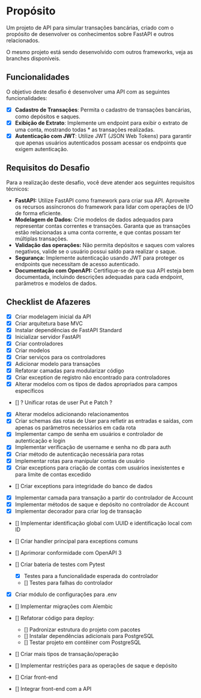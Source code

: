 # Propósito

Um projeto de API para simular transações bancárias, criado com o propósito de desenvolver os conhecimentos sobre FastAPI e outros relacionados.

O mesmo projeto está sendo desenvolvido com outros frameworks, veja as branches disponíveis.

## Funcionalidades

O objetivo deste desafio é desenvolver uma API com as seguintes funcionalidades:

- [x] **Cadastro de Transações**: Permita o cadastro de transações bancárias, como depósitos e saques.
- [x] **Exibição de Extrato**: Implemente um endpoint para exibir o extrato de uma conta, mostrando todas \* as transações realizadas.
- [x] **Autenticação com JWT**: Utilize JWT (JSON Web Tokens) para garantir que apenas usuários autenticados possam acessar os endpoints que exigem autenticação.

## Requisitos do Desafio

Para a realização deste desafio, você deve atender aos seguintes requisitos técnicos:

- **FastAPI:** Utilize FastAPI como framework para criar sua API. Aproveite os recursos assíncronos do framework para lidar com operações de I/O de forma eficiente.
- **Modelagem de Dados:** Crie modelos de dados adequados para representar contas correntes e transações. Garanta que as transações estão relacionadas a uma conta corrente, e que contas possam ter múltiplas transações.
- **Validação das operações:** Não permita depósitos e saques com valores negativos, valide se o usuário possui saldo para realizar o saque.
- **Segurança:** Implemente autenticação usando JWT para proteger os endpoints que necessitam de acesso autenticado.
- **Documentação com OpenAPI:** Certifique-se de que sua API esteja bem documentada, incluindo descrições adequadas para cada endpoint, parâmetros e modelos de dados.

## Checklist de Afazeres

- [x] Criar modelagem inicial da API
- [x] Criar arquitetura base MVC
- [x] Instalar dependências de FastAPI Standard
- [x] Inicializar servidor FastAPI
- [x] Criar controladores
- [x] Criar modelos
- [x] Criar serviços para os controladores
- [x] Adicionar modelo para transações
- [x] Refatorar camadas para modularizar código
- [x] Criar exception de registro não encontrado para controladores
- [x] Alterar modelos com os tipos de dados apropriados para campos específicos
- [] ? Unificar rotas de user Put e Patch ?
- [x] Alterar modelos adicionando relacionamentos
- [x] Criar schemas das rotas de User para refletir as entradas e saídas, com apenas os parâmetros necessários em cada rota
- [x] Implementar campo de senha em usuários e controlador de autenticação e login
- [x] Implementar verificação de username e senha no db para auth
- [x] Criar método de autenticação necessária para rotas
- [x] Implementar rotas para manipular contas de usuário
- [x] Criar exceptions para criação de contas com usuários inexistentes e para limite de contas excedido
- [] Criar exceptions para integridade do banco de dados
- [x] Implementar camada para transação a partir do controlador de Account
- [x] Implementar métodos de saque e depósito no controlador de Account
- [x] Implementar decorador para criar log de transação
- [] Implementar identificação global com UUID e identificação local com ID
- [] Criar handler principal para exceptions comuns
- [] Aprimorar conformidade com OpenAPI 3
- [] Criar bateria de testes com Pytest

  - [x] Testes para a funcionalidade esperada do controlador
  - [] Testes para falhas do controlador

- [x] Criar módulo de configurações para .env
- [] Implementar migrações com Alembic
- [] Refatorar código para deploy:

  - [] Padronizar estrutura do projeto com pacotes
  - [] Instalar dependências adicionais para PostgreSQL
  - [] Testar projeto em contêiner com PostgreSQL

- [] Criar mais tipos de transação/operação
- [] Implementar restrições para as operações de saque e depósito
- [] Criar front-end
- [] Integrar front-end com a API
